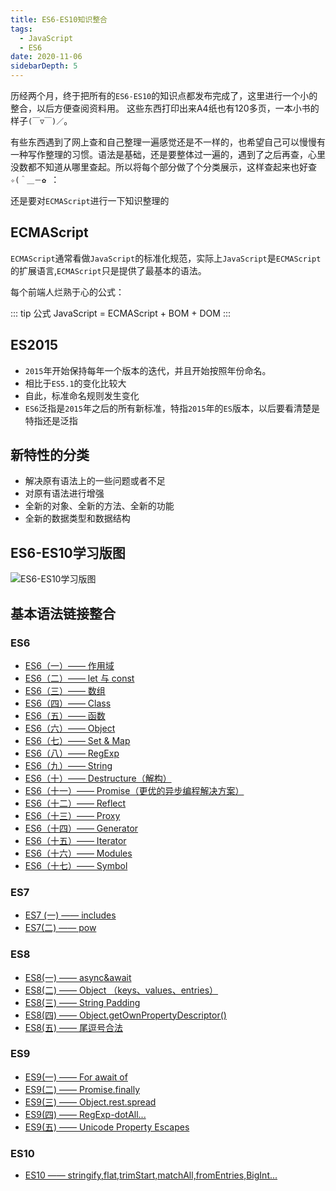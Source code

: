 ```yaml
---
title: ES6-ES10知识整合
tags: 
  - JavaScript
  - ES6
date: 2020-11-06
sidebarDepth: 5
---
```

历经两个月，终于把所有的`ES6-ES10`的知识点都发布完成了，这里进行一个小的整合，以后方便查阅资料用。
这些东西打印出来A4纸也有120多页，一本小书的样子`(￣▽￣)／`。

有些东西遇到了网上查和自己整理一遍感觉还是不一样的，也希望自己可以慢慢有一种写作整理的习惯。语法是基础，还是要整体过一遍的，遇到了之后再查，心里没数都不知道从哪里查起。所以将每个部分做了个分类展示，这样查起来也好查`✧(＾＿－✿ `：

还是要对`ECMAScript`进行一下知识整理的
## ECMAScript
`ECMAScript`通常看做`JavaScript`的标准化规范，实际上`JavaScript`是`ECMAScript`的扩展语言,`ECMAScript`只是提供了最基本的语法。

每个前端人烂熟于心的公式：

::: tip 公式
JavaScript = ECMAScript + BOM + DOM
:::

## ES2015
-   `2015`年开始保持每年一个版本的迭代，并且开始按照年份命名。
-   相比于`ES5.1`的变化比较大
-   自此，标准命名规则发生变化
-   `ES6`泛指是`2015`年之后的所有新标准，特指`2015`年的`ES`版本，以后要看清楚是特指还是泛指

## 新特性的分类

-   解决原有语法上的一些问题或者不足
-   对原有语法进行增强
-   全新的对象、全新的方法、全新的功能
-   全新的数据类型和数据结构

## ES6-ES10学习版图
![ES6-ES10学习版图](~@public/assets/img/es6.png)

## 基本语法链接整合
### ES6
- [ES6（一）—— 作用域](./ES6/01ES6.md)
- [ES6（二）—— let 与 const](./ES6/02ES6(let).md)
- [ES6（三）—— 数组](./ES6/03ES6(array).md)
- [ES6（四）—— Class](./ES6/04ES6(class).md)
- [ES6（五）—— 函数](./ES6/05ES6(function).md)
- [ES6（六）—— Object](./ES6/06ES6(object).md)
- [ES6（七）—— Set & Map](./ES6/07ES6(setmap).md)
- [ES6（八）—— RegExp](./ES6/08ES6(regexp).md)
- [ES6（九）—— String](./ES6/09ES6(string).md)
- [ES6（十）—— Destructure（解构）](./ES6/10ES6(destructure).md)
- [ES6（十一）—— Promise（更优的异步编程解决方案）](./ES6/11ES6(promise).md)
- [ES6（十二）—— Reflect](./ES6/12ES6(reflect).md)
- [ES6（十三）—— Proxy](./ES6/13ES6(proxy).md)
- [ES6（十四）—— Generator](./ES6/14ES6(generator).md)
- [ES6（十五）—— Iterator](./ES6/15ES6(iterator).md)
- [ES6（十六）—— Modules](./ES6/16ES6(modules).md)
- [ES6（十七）—— Symbol](./ES6/17ES6(symbol).md)
### ES7
- [ES7 (一) —— includes](./ES7/01ES7includes.md)
- [ES7(二) —— pow](./ES7/02ES7pow.md)
### ES8
- [ES8(一) —— async&await](./ES8/01ES8async.md)
- [ES8(二) —— Object （keys、values、entries）](./ES8/02ES8object.md)
- [ES8(三) —— String Padding](./ES8/03ES8string.md)
- [ES8(四) —— Object.getOwnPropertyDescriptor()](./ES8/04ES8object.md)
- [ES8(五) —— 尾逗号合法](./ES8/05ES8.md)
### ES9
- [ES9(一) —— For await of](./ES9/01ES9forawaitof.md)
- [ES9(二) —— Promise.finally](./ES9/02ES9finally.md)
- [ES9(三) —— Object.rest.spread](./ES9/03ES9rest.md)
- [ES9(四) —— RegExp-dotAll...](./ES9/04ES9regexp.md)
- [ES9(五) —— Unicode Property Escapes](./ES9/05ES9unicode.md)
### ES10
- [ES10 —— stringify,flat,trimStart,matchAll,fromEntries,BigInt...](./ES10/01ES10.md)
